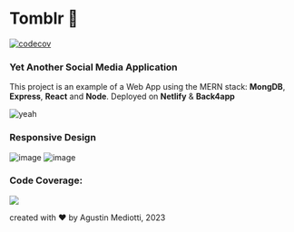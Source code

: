 # Tomblr 🌸
[![codecov](https://codecov.io/gh/Agustin-Mediotti/Tomblr/branch/main/graph/badge.svg?token=Y9EFXJGHTJ)](https://codecov.io/gh/Agustin-Mediotti/Tomblr)

### Yet Another Social Media Application

This project is an example of a Web App using the MERN stack: **MongDB**, **Express**, **React** and **Node**. Deployed on **Netlify** & **Back4app**

![yeah](https://github.com/Agustin-Mediotti/Tomblr/assets/70532867/2ed90a09-3a4c-4108-b628-5fb6709b743e)

### Responsive Design

![image](https://github.com/Agustin-Mediotti/Tomblr/assets/70532867/a420c3cc-a675-43e2-a34c-399ae574456b)
![image](https://github.com/Agustin-Mediotti/Tomblr/assets/70532867/fa18b011-f42b-496b-926a-49c8e1c8a3f2)





### Code Coverage:
<img src="https://codecov.io/gh/Agustin-Mediotti/Tomblr/branch/main/graphs/sunburst.svg?token=Y9EFXJGHTJ">


created with ❤️ by Agustin Mediotti, 2023
